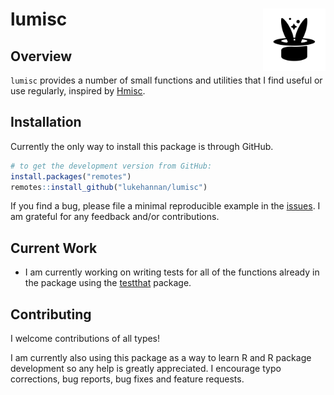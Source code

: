 # lumisc <img src="man/figures/logo.svg" align="right" width="100" />

## Overview

`lumisc` provides a number of small functions and utilities that I find useful or use regularly, inspired by [Hmisc](https://github.com/harrelfe/Hmisc).

## Installation

Currently the only way to install this package is through GitHub.

``` r
# to get the development version from GitHub:
install.packages("remotes")
remotes::install_github("lukehannan/lumisc")
```

If you find a bug, please file a minimal reproducible example in the
[issues](https://github.com/lukehannan/lumisc/issues). I am grateful for any feedback and/or contributions.

## Current Work

* I am currently working on writing tests for all of the functions already in the package using the [testthat](https://testthat.r-lib.org/) package. 

## Contributing

I welcome contributions of all types\!

I am currently also using this package as a way to learn R and R package development so any help is greatly appreciated. I encourage typo corrections, bug reports, bug fixes and feature
requests. 

